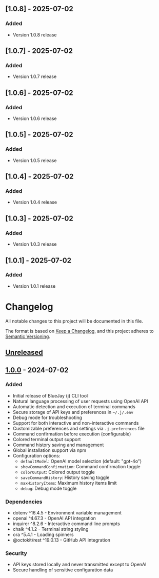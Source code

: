 ## [1.0.8] - 2025-07-02

### Added
- Version 1.0.8 release

## [1.0.7] - 2025-07-02

### Added
- Version 1.0.7 release

## [1.0.6] - 2025-07-02

### Added
- Version 1.0.6 release

## [1.0.5] - 2025-07-02

### Added
- Version 1.0.5 release

## [1.0.4] - 2025-07-02

### Added
- Version 1.0.4 release

## [1.0.3] - 2025-07-02

### Added
- Version 1.0.3 release

## [1.0.1] - 2025-07-02

### Added
- Version 1.0.1 release

# Changelog

All notable changes to this project will be documented in this file.

The format is based on [Keep a Changelog](https://keepachangelog.com/en/1.0.0/),
and this project adheres to [Semantic Versioning](https://semver.org/spec/v2.0.0.html).

## [Unreleased]

## [1.0.0] - 2024-07-02

### Added
- Initial release of BlueJay (j) CLI tool
- Natural language processing of user requests using OpenAI API
- Automatic detection and execution of terminal commands
- Secure storage of API keys and preferences in `~/.j/.env`
- Debug mode for troubleshooting
- Support for both interactive and non-interactive commands
- Customizable preferences and settings via `.j-preferences` file
- Command confirmation before execution (configurable)
- Colored terminal output support
- Command history saving and management
- Global installation support via npm
- Configuration options:
  - `defaultModel`: OpenAI model selection (default: "gpt-4o")
  - `showCommandConfirmation`: Command confirmation toggle
  - `colorOutput`: Colored output toggle
  - `saveCommandHistory`: History saving toggle
  - `maxHistoryItems`: Maximum history items limit
  - `debug`: Debug mode toggle

### Dependencies
- dotenv ^16.4.5 - Environment variable management
- openai ^4.67.3 - OpenAI API integration
- inquirer ^8.2.6 - Interactive command line prompts
- chalk ^4.1.2 - Terminal string styling
- ora ^5.4.1 - Loading spinners
- @octokit/rest ^19.0.13 - GitHub API integration

### Security
- API keys stored locally and never transmitted except to OpenAI
- Secure handling of sensitive configuration data

[Unreleased]: https://github.com/bvdr/BlueJay/compare/v1.0.0...HEAD
[1.0.0]: https://github.com/bvdr/BlueJay/releases/tag/v1.0.0
